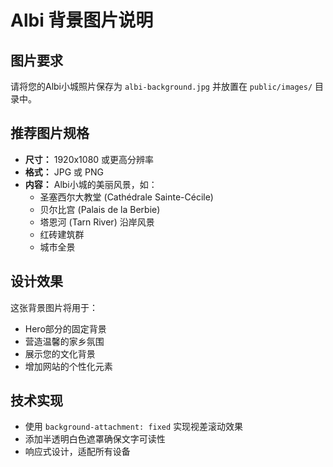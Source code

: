 # Albi 背景图片说明

## 图片要求
请将您的Albi小城照片保存为 `albi-background.jpg` 并放置在 `public/images/` 目录中。

## 推荐图片规格
- **尺寸：** 1920x1080 或更高分辨率
- **格式：** JPG 或 PNG
- **内容：** Albi小城的美丽风景，如：
  - 圣塞西尔大教堂 (Cathédrale Sainte-Cécile)
  - 贝尔比宫 (Palais de la Berbie)
  - 塔恩河 (Tarn River) 沿岸风景
  - 红砖建筑群
  - 城市全景

## 设计效果
这张背景图片将用于：
- Hero部分的固定背景
- 营造温馨的家乡氛围
- 展示您的文化背景
- 增加网站的个性化元素

## 技术实现
- 使用 `background-attachment: fixed` 实现视差滚动效果
- 添加半透明白色遮罩确保文字可读性
- 响应式设计，适配所有设备




